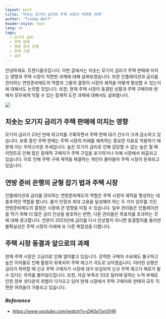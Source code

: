```yaml
---
layout: post
title: "치솟는 모기지 금리와 주택 시장이 직면한 과제"
author: "Trendy Wolf"
header-style: text
lang: en
tags:
  - 모기지 금리
  - 주택 판매
  - 연방 준비 은행
  - 주택 시장
  - 금리
---
```


안녕하세요. 트렌디울프입니다. 이번 글에서는 치솟는 모기지 금리가 주택 판매에 미치는 영향과 주택 시장이 직면한 과제에 대해 살펴보겠습니다. 또한 인플레이션과 금리를 관리하는 연방준비제도의 역할과 그들의 결정이 시장의 궤적을 어떻게 형성할 수 있는지에 대해서도 논의할 것입니다. 또한, 현재 주택 시장이 동결된 상황과 주택 구매자와 판매자 모두에게 닥칠 수 있는 잠재적 도전 과제에 대해서도 살펴봅니다.

<img
    src="https://i.ytimg.com/vi/DAGeTxnOVRI/hqdefault.jpg"
/>


## 치솟는 모기지 금리가 주택 판매에 미치는 영향
모기지 금리가 23년 만에 최고치를 기록하면서 주택 판매 대기 건수가 크게 감소하고 있습니다. 보류 중인 주택 판매는 주택 시장의 미래를 예측하는 중요한 지표로 작용하기 때문에 이는 우려스러운 추세입니다. 높은 모기지 금리로 인해 감당할 수 없는 높은 월 페이먼트로 인해 많은 잠재적 구매자가 주택 구입을 포기하거나 아예 시장에서 퇴출되고 있습니다. 이로 인해 주택 구매 계약을 체결하는 개인이 줄어들어 주택 시장이 둔화되고 있습니다.

## 연방 준비 은행의 균형 잡기 법과 주택 시장
인플레이션과 금리를 관리하는 연방준비제도의 역할은 주택 시장의 궤적을 형성하는 데 중추적인 역할을 합니다. 물가 안정과 최대 고용을 달성해야 하는 두 가지 임무를 가진 연방준비제도의 결정은 시장에 큰 영향을 미칠 수 있습니다. 일부 관리들은 인플레이션을 막기 위해 더 많은 금리 인상을 옹호하는 반면, 다른 관리들은 목표치를 초과하는 것에 대해 경고합니다. 연준이 2023년에 금리를 다시 인상할지 아니면 동결할지를 둘러싼 불확실성은 주택 시장의 미래에 또 다른 복잡성을 더합니다.

## 주택 시장 동결과 앞으로의 과제
현재 주택 시장은 고금리로 인해 얼어붙고 있습니다. 강력한 구매자 수요에도 불구하고 높은 이자율로 인해 활동이 위축되어 주택 재고가 극도로 낮아졌습니다. 이러한 상황은 금리가 하락할 때 신규 주택 구매자가 시장에 대거 유입되어 신규 주택 재고가 제로가 될 수 있다는 우려를 불러일으킵니다. 또한, 자금 부족과 33조 달러에 달하는 누적 부채로 인한 정부 셧다운의 위협이 다가오고 있어 현재 시장에서 주택 구매자와 판매자 모두 직면한 어려움이 가중되고 있습니다.


### _Reference_
- _https://www.youtube.com/watch?v=DAGeTxnOVRI_

